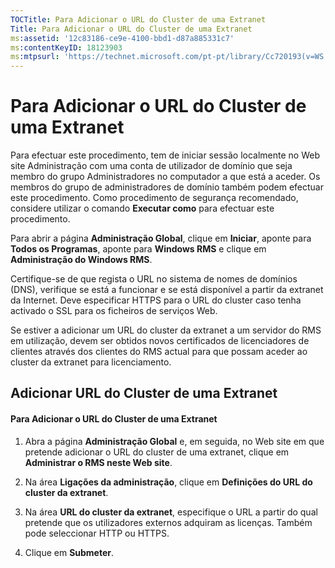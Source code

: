 ```yaml
---
TOCTitle: Para Adicionar o URL do Cluster de uma Extranet
Title: Para Adicionar o URL do Cluster de uma Extranet
ms:assetid: '12c83186-ce9e-4100-bbd1-d87a885331c7'
ms:contentKeyID: 18123903
ms:mtpsurl: 'https://technet.microsoft.com/pt-pt/library/Cc720193(v=WS.10)'
---
```


Para Adicionar o URL do Cluster de uma Extranet
===============================================

Para efectuar este procedimento, tem de iniciar sessão localmente no Web site Administração com uma conta de utilizador de domínio que seja membro do grupo Administradores no computador a que está a aceder. Os membros do grupo de administradores de domínio também podem efectuar este procedimento. Como procedimento de segurança recomendado, considere utilizar o comando **Executar como** para efectuar este procedimento.

Para abrir a página **Administração Global**, clique em **Iniciar**, aponte para **Todos os Programas**, aponte para **Windows RMS** e clique em **Administração do Windows RMS**.

Certifique-se de que regista o URL no sistema de nomes de domínios (DNS), verifique se está a funcionar e se está disponível a partir da extranet da Internet. Deve especificar HTTPS para o URL do cluster caso tenha activado o SSL para os ficheiros de serviços Web.

Se estiver a adicionar um URL do cluster da extranet a um servidor do RMS em utilização, devem ser obtidos novos certificados de licenciadores de clientes através dos clientes do RMS actual para que possam aceder ao cluster da extranet para licenciamento.

Adicionar URL do Cluster de uma Extranet
----------------------------------------

#### Para Adicionar o URL do Cluster de uma Extranet

1.  Abra a página **Administração Global** e, em seguida, no Web site em que pretende adicionar o URL do cluster de uma extranet, clique em **Administrar o RMS neste Web site**.

2.  Na área **Ligações da administração**, clique em **Definições do URL do cluster da extranet**.

3.  Na área **URL do cluster da extranet**, especifique o URL a partir do qual pretende que os utilizadores externos adquiram as licenças. Também pode seleccionar HTTP ou HTTPS.

4.  Clique em **Submeter**.
